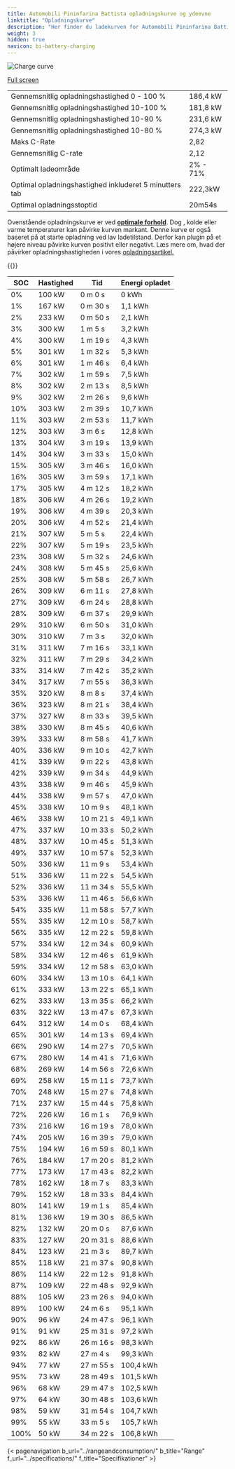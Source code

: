```yaml
---
title: Automobili Pininfarina Battista opladningskurve og ydeevne
linktitle: "Opladningskurve"
description: "Her finder du ladekurven for Automobili Pininfarina Battista."
weight: 3
hidden: true
navicon: bi-battery-charging
---
```

<!-- markdownlint-disable MD033 -->
<img src="/images/models/automobili_pininfarina/battista/battista/chargingcurve.svg" alt="Charge curve" class="img-fluid">

[Full screen](/images/models/automobili_pininfarina/battista/battista/chargingcurve.svg)


<table class="table table-striped border">
<tbody>
<tr>
<td>Gennemsnitlig opladningshastighed 0 - 100 %</td><td>186,4 kW</td>
</tr>
<tr>
<td>Gennemsnitlig opladningshastighed 10-100 %</td><td>181,8 kW</td>
</tr>
<tr>
<td>Gennemsnitlig opladningshastighed 10-90 %</td><td>231,6 kW</td>
</tr>
<tr>
<td>Gennemsnitlig opladningshastighed 10-80 %</td><td>274,3 kW</td>
</tr>
<tr>
<td>Maks C-Rate</td><td>2,82</td>
</tr>
<tr>
<td>Gennemsnitlig C-rate</td><td>2,12</td>
</tr>
<tr>
<td>Optimalt ladeområde</td><td>2% - 71%</td>
</tr>
<tr>
<td>Optimal opladningshastighed inkluderet 5 minutters tab</td><td>222,3kW</td>
</tr>
<tr>
<td>Optimal opladningsstoptid</td><td>20m54s</td>
</tr>
</tbody>
</table>


Ovenstående opladningskurve er ved **[optimale forhold](../../../../../technology/battery/charging/#temperatur)**. Dog , kolde eller varme temperaturer kan påvirke kurven markant. Denne kurve er også baseret på at starte opladning ved lav ladetilstand. Derfor kan plugin på et højere niveau påvirke kurven positivt eller negativt. Læs mere om, hvad der påvirker opladningshastigheden i vores [opladningsartikel.](../../../../../technology/battery/charging/)


{{<evkxdisplayaddarticle />}}
<table class="table table-striped border">
<thead>
<tr><th>SOC</th><th>Hastighed</th><th>Tid</th><th>Energi opladet</th></tr>
</thead>
<tbody>
<tr>
<td>0%</td><td>100 kW</td><td> 0 m 0 s </td><td>0 kWh </td>
</tr>
<tr>
<td>1%</td><td>167 kW</td><td> 0 m 30 s </td><td>1,1 kWh </td>
</tr>
<tr>
<td>2%</td><td>233 kW</td><td> 0 m 50 s </td><td>2,1 kWh </td>
</tr>
<tr>
<td>3%</td><td>300 kW</td><td> 1 m 5 s </td><td>3,2 kWh </td>
</tr>
<tr>
<td>4%</td><td>300 kW</td><td> 1 m 19 s </td><td>4,3 kWh </td>
</tr>
<tr>
<td>5%</td><td>301 kW</td><td> 1 m 32 s </td><td>5,3 kWh </td>
</tr>
<tr>
<td>6%</td><td>301 kW</td><td> 1 m 46 s </td><td>6,4 kWh </td>
</tr>
<tr>
<td>7%</td><td>302 kW</td><td> 1 m 59 s </td><td>7,5 kWh </td>
</tr>
<tr>
<td>8%</td><td>302 kW</td><td> 2 m 13 s </td><td>8,5 kWh </td>
</tr>
<tr>
<td>9%</td><td>302 kW</td><td> 2 m 26 s </td><td>9,6 kWh </td>
</tr>
<tr>
<td>10%</td><td>303 kW</td><td> 2 m 39 s </td><td>10,7 kWh </td>
</tr>
<tr>
<td>11%</td><td>303 kW</td><td> 2 m 53 s </td><td>11,7 kWh </td>
</tr>
<tr>
<td>12%</td><td>303 kW</td><td> 3 m 6 s </td><td>12,8 kWh </td>
</tr>
<tr>
<td>13%</td><td>304 kW</td><td> 3 m 19 s </td><td>13,9 kWh </td>
</tr>
<tr>
<td>14%</td><td>304 kW</td><td> 3 m 33 s </td><td>15,0 kWh </td>
</tr>
<tr>
<td>15%</td><td>305 kW</td><td> 3 m 46 s </td><td>16,0 kWh </td>
</tr>
<tr>
<td>16%</td><td>305 kW</td><td> 3 m 59 s </td><td>17,1 kWh </td>
</tr>
<tr>
<td>17%</td><td>305 kW</td><td> 4 m 12 s </td><td>18,2 kWh </td>
</tr>
<tr>
<td>18%</td><td>306 kW</td><td> 4 m 26 s </td><td>19,2 kWh </td>
</tr>
<tr>
<td>19%</td><td>306 kW</td><td> 4 m 39 s </td><td>20,3 kWh </td>
</tr>
<tr>
<td>20%</td><td>306 kW</td><td> 4 m 52 s </td><td>21,4 kWh </td>
</tr>
<tr>
<td>21%</td><td>307 kW</td><td> 5 m 5 s </td><td>22,4 kWh </td>
</tr>
<tr>
<td>22%</td><td>307 kW</td><td> 5 m 19 s </td><td>23,5 kWh </td>
</tr>
<tr>
<td>23%</td><td>308 kW</td><td> 5 m 32 s </td><td>24,6 kWh </td>
</tr>
<tr>
<td>24%</td><td>308 kW</td><td> 5 m 45 s </td><td>25,6 kWh </td>
</tr>
<tr>
<td>25%</td><td>308 kW</td><td> 5 m 58 s </td><td>26,7 kWh </td>
</tr>
<tr>
<td>26%</td><td>309 kW</td><td> 6 m 11 s </td><td>27,8 kWh </td>
</tr>
<tr>
<td>27%</td><td>309 kW</td><td> 6 m 24 s </td><td>28,8 kWh </td>
</tr>
<tr>
<td>28%</td><td>309 kW</td><td> 6 m 37 s </td><td>29,9 kWh </td>
</tr>
<tr>
<td>29%</td><td>310 kW</td><td> 6 m 50 s </td><td>31,0 kWh </td>
</tr>
<tr>
<td>30%</td><td>310 kW</td><td> 7 m 3 s </td><td>32,0 kWh </td>
</tr>
<tr>
<td>31%</td><td>311 kW</td><td> 7 m 16 s </td><td>33,1 kWh </td>
</tr>
<tr>
<td>32%</td><td>311 kW</td><td> 7 m 29 s </td><td>34,2 kWh </td>
</tr>
<tr>
<td>33%</td><td>314 kW</td><td> 7 m 42 s </td><td>35,2 kWh </td>
</tr>
<tr>
<td>34%</td><td>317 kW</td><td> 7 m 55 s </td><td>36,3 kWh </td>
</tr>
<tr>
<td>35%</td><td>320 kW</td><td> 8 m 8 s </td><td>37,4 kWh </td>
</tr>
<tr>
<td>36%</td><td>323 kW</td><td> 8 m 21 s </td><td>38,4 kWh </td>
</tr>
<tr>
<td>37%</td><td>327 kW</td><td> 8 m 33 s </td><td>39,5 kWh </td>
</tr>
<tr>
<td>38%</td><td>330 kW</td><td> 8 m 45 s </td><td>40,6 kWh </td>
</tr>
<tr>
<td>39%</td><td>333 kW</td><td> 8 m 58 s </td><td>41,7 kWh </td>
</tr>
<tr>
<td>40%</td><td>336 kW</td><td> 9 m 10 s </td><td>42,7 kWh </td>
</tr>
<tr>
<td>41%</td><td>339 kW</td><td> 9 m 22 s </td><td>43,8 kWh </td>
</tr>
<tr>
<td>42%</td><td>339 kW</td><td> 9 m 34 s </td><td>44,9 kWh </td>
</tr>
<tr>
<td>43%</td><td>338 kW</td><td> 9 m 46 s </td><td>45,9 kWh </td>
</tr>
<tr>
<td>44%</td><td>338 kW</td><td> 9 m 57 s </td><td>47,0 kWh </td>
</tr>
<tr>
<td>45%</td><td>338 kW</td><td> 10 m 9 s </td><td>48,1 kWh </td>
</tr>
<tr>
<td>46%</td><td>338 kW</td><td> 10 m 21 s </td><td>49,1 kWh </td>
</tr>
<tr>
<td>47%</td><td>337 kW</td><td> 10 m 33 s </td><td>50,2 kWh </td>
</tr>
<tr>
<td>48%</td><td>337 kW</td><td> 10 m 45 s </td><td>51,3 kWh </td>
</tr>
<tr>
<td>49%</td><td>337 kW</td><td> 10 m 57 s </td><td>52,3 kWh </td>
</tr>
<tr>
<td>50%</td><td>336 kW</td><td> 11 m 9 s </td><td>53,4 kWh </td>
</tr>
<tr>
<td>51%</td><td>336 kW</td><td> 11 m 22 s </td><td>54,5 kWh </td>
</tr>
<tr>
<td>52%</td><td>336 kW</td><td> 11 m 34 s </td><td>55,5 kWh </td>
</tr>
<tr>
<td>53%</td><td>336 kW</td><td> 11 m 46 s </td><td>56,6 kWh </td>
</tr>
<tr>
<td>54%</td><td>335 kW</td><td> 11 m 58 s </td><td>57,7 kWh </td>
</tr>
<tr>
<td>55%</td><td>335 kW</td><td> 12 m 10 s </td><td>58,7 kWh </td>
</tr>
<tr>
<td>56%</td><td>335 kW</td><td> 12 m 22 s </td><td>59,8 kWh </td>
</tr>
<tr>
<td>57%</td><td>334 kW</td><td> 12 m 34 s </td><td>60,9 kWh </td>
</tr>
<tr>
<td>58%</td><td>334 kW</td><td> 12 m 46 s </td><td>61,9 kWh </td>
</tr>
<tr>
<td>59%</td><td>334 kW</td><td> 12 m 58 s </td><td>63,0 kWh </td>
</tr>
<tr>
<td>60%</td><td>334 kW</td><td> 13 m 10 s </td><td>64,1 kWh </td>
</tr>
<tr>
<td>61%</td><td>333 kW</td><td> 13 m 22 s </td><td>65,1 kWh </td>
</tr>
<tr>
<td>62%</td><td>333 kW</td><td> 13 m 35 s </td><td>66,2 kWh </td>
</tr>
<tr>
<td>63%</td><td>322 kW</td><td> 13 m 47 s </td><td>67,3 kWh </td>
</tr>
<tr>
<td>64%</td><td>312 kW</td><td> 14 m 0 s </td><td>68,4 kWh </td>
</tr>
<tr>
<td>65%</td><td>301 kW</td><td> 14 m 13 s </td><td>69,4 kWh </td>
</tr>
<tr>
<td>66%</td><td>290 kW</td><td> 14 m 27 s </td><td>70,5 kWh </td>
</tr>
<tr>
<td>67%</td><td>280 kW</td><td> 14 m 41 s </td><td>71,6 kWh </td>
</tr>
<tr>
<td>68%</td><td>269 kW</td><td> 14 m 56 s </td><td>72,6 kWh </td>
</tr>
<tr>
<td>69%</td><td>258 kW</td><td> 15 m 11 s </td><td>73,7 kWh </td>
</tr>
<tr>
<td>70%</td><td>248 kW</td><td> 15 m 27 s </td><td>74,8 kWh </td>
</tr>
<tr>
<td>71%</td><td>237 kW</td><td> 15 m 44 s </td><td>75,8 kWh </td>
</tr>
<tr>
<td>72%</td><td>226 kW</td><td> 16 m 1 s </td><td>76,9 kWh </td>
</tr>
<tr>
<td>73%</td><td>216 kW</td><td> 16 m 19 s </td><td>78,0 kWh </td>
</tr>
<tr>
<td>74%</td><td>205 kW</td><td> 16 m 39 s </td><td>79,0 kWh </td>
</tr>
<tr>
<td>75%</td><td>194 kW</td><td> 16 m 59 s </td><td>80,1 kWh </td>
</tr>
<tr>
<td>76%</td><td>184 kW</td><td> 17 m 20 s </td><td>81,2 kWh </td>
</tr>
<tr>
<td>77%</td><td>173 kW</td><td> 17 m 43 s </td><td>82,2 kWh </td>
</tr>
<tr>
<td>78%</td><td>162 kW</td><td> 18 m 7 s </td><td>83,3 kWh </td>
</tr>
<tr>
<td>79%</td><td>152 kW</td><td> 18 m 33 s </td><td>84,4 kWh </td>
</tr>
<tr>
<td>80%</td><td>141 kW</td><td> 19 m 1 s </td><td>85,4 kWh </td>
</tr>
<tr>
<td>81%</td><td>136 kW</td><td> 19 m 30 s </td><td>86,5 kWh </td>
</tr>
<tr>
<td>82%</td><td>132 kW</td><td> 20 m 0 s </td><td>87,6 kWh </td>
</tr>
<tr>
<td>83%</td><td>127 kW</td><td> 20 m 31 s </td><td>88,6 kWh </td>
</tr>
<tr>
<td>84%</td><td>123 kW</td><td> 21 m 3 s </td><td>89,7 kWh </td>
</tr>
<tr>
<td>85%</td><td>118 kW</td><td> 21 m 37 s </td><td>90,8 kWh </td>
</tr>
<tr>
<td>86%</td><td>114 kW</td><td> 22 m 12 s </td><td>91,8 kWh </td>
</tr>
<tr>
<td>87%</td><td>109 kW</td><td> 22 m 48 s </td><td>92,9 kWh </td>
</tr>
<tr>
<td>88%</td><td>105 kW</td><td> 23 m 26 s </td><td>94,0 kWh </td>
</tr>
<tr>
<td>89%</td><td>100 kW</td><td> 24 m 6 s </td><td>95,1 kWh </td>
</tr>
<tr>
<td>90%</td><td>96 kW</td><td> 24 m 47 s </td><td>96,1 kWh </td>
</tr>
<tr>
<td>91%</td><td>91 kW</td><td> 25 m 31 s </td><td>97,2 kWh </td>
</tr>
<tr>
<td>92%</td><td>86 kW</td><td> 26 m 16 s </td><td>98,3 kWh </td>
</tr>
<tr>
<td>93%</td><td>82 kW</td><td> 27 m 4 s </td><td>99,3 kWh </td>
</tr>
<tr>
<td>94%</td><td>77 kW</td><td> 27 m 55 s </td><td>100,4 kWh </td>
</tr>
<tr>
<td>95%</td><td>73 kW</td><td> 28 m 49 s </td><td>101,5 kWh </td>
</tr>
<tr>
<td>96%</td><td>68 kW</td><td> 29 m 47 s </td><td>102,5 kWh </td>
</tr>
<tr>
<td>97%</td><td>64 kW</td><td> 30 m 48 s </td><td>103,6 kWh </td>
</tr>
<tr>
<td>98%</td><td>59 kW</td><td> 31 m 54 s </td><td>104,7 kWh </td>
</tr>
<tr>
<td>99%</td><td>55 kW</td><td> 33 m 5 s </td><td>105,7 kWh </td>
</tr>
<tr>
<td>100%</td><td>50 kW</td><td> 34 m 22 s </td><td>106,8 kWh </td>
</tr>
</tbody>
</table>


{< pagenavigation b_url="../rangeandconsumption/" b_title="Range" f_url="../specifications/" f_title="Specifikationer" >}
